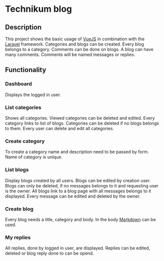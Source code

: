 # Technikum blog

## Description

This project shows the basic usage of [VueJS](https://vuejs.org) in combination with the [Laravel](https://www.laravel.com) framework.
Categories and blogs can be created. Every blog belongs to a category.
Comments can be done on blogs. A blog can have many comments.
Comments will be named messages or replies.

## Functionality

### Dashboard

Displays the logged in user.

### List categories

Shows all categories. Viewed categories can be deleted and edited. Every category links to list of blogs.
Categories can be deleted if no blogs belongs to them. Every user can delete and edit all categories.

### Create category

To create a category name and description need to be passed by form. Name of category is unique.

### List blogs

Display blogs created by all users. Blogs can be edited by creation user.
Blogs can only be deleted, if no messages belongs to it and requesting user is the owner. All blogs link to a blog page with all messages belongs to it displayed.
Every message can be edited and deleted by the owner.

### Create blog

Every blog needs a title, category and body.
In the body [Markdown](https://daringfireball.net/projects/markdown/syntax) can be used.

### My replies

All replies, done by logged in user, are displayed.
Replies can be edited, deleted or blog reply done to can be opend.
